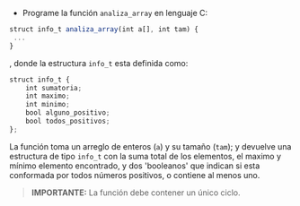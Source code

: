 * Programe la función `analiza_array` en lenguaje C:

```javascript
struct info_t analiza_array(int a[], int tam) {
 ...
}
```

, donde la estructura `info_t` esta definida como:
 
```javascript
struct info_t {
    int sumatoria;
    int maximo;
    int minimo;
    bool alguno_positivo;
    bool todos_positivos;
};
```

La función toma un arreglo de enteros (`a`) y su tamaño (`tam`); y devuelve una estructura de tipo `info_t` con la suma total de los elementos, el maximo y mínimo elemento encontrado, y dos 'booleanos' que indican si esta conformada por todos números positivos, o contiene al menos uno.

> **IMPORTANTE:** La función debe contener un único ciclo.